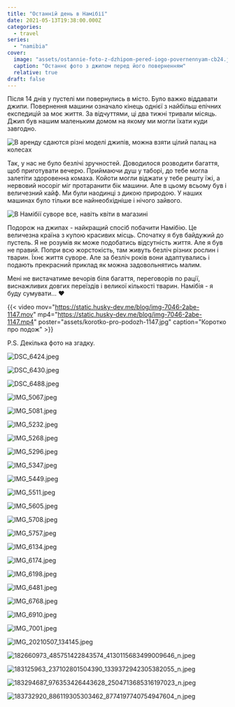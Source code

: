 ```yaml
---
title: "Останній день в Намібії"
date: 2021-05-13T19:38:00.000Z
categories:
  - travel
series:
  - "namibia"
cover:
  image: "assets/ostannie-foto-z-dzhipom-pered-iogo-povernennyam-cb24.jpg"
  caption: "Останнє фото з джипом перед його поверненням"
  relative: true
draft: false
---
```


Після 14 днів у пустелі ми повернулись в місто. Було важко віддавати джипи. Повернення машини означало кінець однієї з найбільш епічних експедицій за моє життя. За відчуттями, ці два тижні тривали місяць. Джип був нашим маленьким домом на якому ми могли їхати куди завгодно.

![В аренду сдаются різні моделі джипів, можна взяти цілий палац на колесах](assets/v-arendu-sdayutsya-rizni-modeli-dzhipiv-mozhna-vzyati-tsilii-palats-na-kolesah-69a1.jpg "В аренду сдаются різні моделі джипів, можна взяти цілий палац на колесах")

Так, у нас не було безлічі зручностей. Доводилося розводити багаття, щоб приготувати вечерю. Приймаючи душ у таборі, до тебе могла залетіти здоровенна комаха. Койоти могли віджати у тебе решту їжі, а нервовий носоріг міг протаранити бік машини. Але в цьому всьому був і величезний кайф. Ми були наодинці з дикою природою. У наших машинах було тільки все найнеобхідніше і нічого зайвого.

![В Намібії суворе все, навіть квіти в магазині](assets/v-namibii-suvore-vse-navit-kviti-v-magazini-1798.jpg "В Намібії суворе все, навіть квіти в магазині")

Подорож на джипах - найкращий спосіб побачити Намібію. Це величезна країна з купою красивих місць. Спочатку я був байдужий до пустель. Я не розумів як може подобатись відсутність життя. Але я був не правий. Попри всю жорстокість, там живуть безліч різних рослин і тварин. Їхнє життя суворе. Але за безліч років вони адаптувались і подають прекрасний приклад як можна задовольнятись малим.

Мені не вистачатиме вечорів біля багаття, переговорів по рації, виснажливих довгих переїздів і великої кількості тварин. Намібія - я буду сумувати... ❤️

{{< video mov="https://static.husky-dev.me/blog/img-7046-2abe-1147.mov" mp4="https://static.husky-dev.me/blog/img-7046-2abe-1147.mp4" poster="assets/korotko-pro-podozh-1147.jpg" caption="Коротко про подож" >}}

P.S. Декілька фото на згадку.

![DSC_6424.jpeg](assets/dsc-6424-0176.jpg)

![DSC_6430.jpeg](assets/dsc-6430-638a.jpg)

![DSC_6488.jpeg](assets/dsc-6488-c495.jpg)

![IMG_5067.jpeg](assets/img-5067-d74d.jpg)

![IMG_5081.jpeg](assets/img-5081-a8e7.jpg)

![IMG_5232.jpeg](assets/img-5232-31bf.jpg)

![IMG_5268.jpeg](assets/img-5268-8747.jpg)

![IMG_5296.jpeg](assets/img-5296-ea21.jpg)

![IMG_5347.jpeg](assets/img-5347-35a0.jpg)

![IMG_5449.jpeg](assets/img-5449-e4cf.jpg)

![IMG_5511.jpeg](assets/img-5511-58a5.jpg)

![IMG_5605.jpeg](assets/img-5605-43c9.jpg)

![IMG_5708.jpeg](assets/img-5708-3b71.jpg)

![IMG_5757.jpeg](assets/img-5757-045b.jpg)

![IMG_6134.jpeg](assets/img-6134-b7d6.jpg)

![IMG_6174.jpeg](assets/img-6174-2dc2.jpg)

![IMG_6198.jpeg](assets/img-6198-6ae9.jpg)

![IMG_6481.jpeg](assets/img-6481-ec39.jpg)

![IMG_6768.jpeg](assets/img-6768-edcf.jpg)

![IMG_6910.jpeg](assets/img-6910-71d8.jpg)

![IMG_7001.jpeg](assets/img-7001-a263.jpg)

![IMG_20210507_134145.jpeg](assets/img-20210507-134145-9f69.jpg)

![182660973_485751422843574_4130115683499009646_n.jpeg](assets/182660973-485751422843574-4130115683499009646-n-3b9f.jpg)

![183125963_237102801504390_1339372942305382055_n.jpeg](assets/183125963-237102801504390-1339372942305382055-n-1403.jpg)

![183294687_976353426443628_2504713685316197023_n.jpeg](assets/183294687-976353426443628-2504713685316197023-n-aa97.jpg)

![183732920_886119305303462_8774197740754947604_n.jpeg](assets/183732920-886119305303462-8774197740754947604-n-8f22.jpg)
